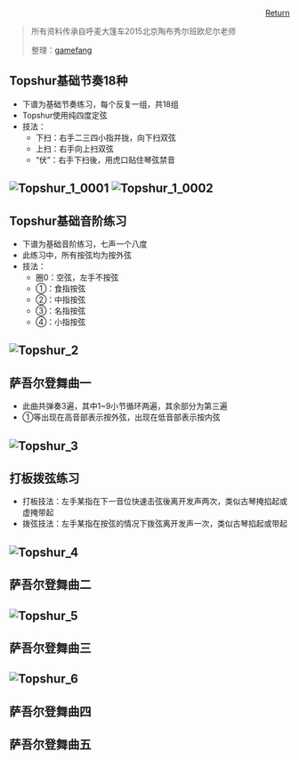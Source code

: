 [<div style="text-align: right">Return</div>](../README.md)

> 所有资料传承自呼麦大篷车2015北京陶布秀尔班欧尼尔老师
>
> 整理：[gamefang](https://github.com/gamefang)

## Topshur基础节奏18种
- 下谱为基础节奏练习，每个反复一组，共18组
- Topshur使用纯四度定弦
- 技法：
    - 下扫：右手二三四小指并拢，向下扫双弦
    - 上扫：右手向上扫双弦
    - “伏”：右手下扫後，用虎口贴住琴弦禁音

![Topshur_1_0001](assets/Topshur_1_0001.png)
![Topshur_1_0002](assets/Topshur_1_0002.png)
---

## Topshur基础音阶练习
- 下谱为基础音阶练习，七声一个八度
- 此练习中，所有按弦均为按外弦
- 技法：
    - 圈0：空弦，左手不按弦
    - ①：食指按弦
    - ②：中指按弦
    - ③：名指按弦
    - ④：小指按弦

![Topshur_2](assets/Topshur_2.png)
---

## 萨吾尔登舞曲一
- 此曲共弹奏3遍，其中1~9小节循环两遍，其余部分为第三遍
- ①等出现在高音部表示按外弦，出现在低音部表示按内弦

![Topshur_3](assets/Topshur_3.png)
---

## 打板拨弦练习
- 打板技法：左手某指在下一音位快速击弦後离开发声两次，类似古琴掩掐起或虚掩带起
- 拨弦技法：左手某指在按弦的情况下拨弦离开发声一次，类似古琴掐起或带起

![Topshur_4](assets/Topshur_4.png)
---

## 萨吾尔登舞曲二

![Topshur_5](assets/Topshur_5.png)
---

## 萨吾尔登舞曲三

![Topshur_6](assets/Topshur_6.png)
---

## 萨吾尔登舞曲四
## 萨吾尔登舞曲五
